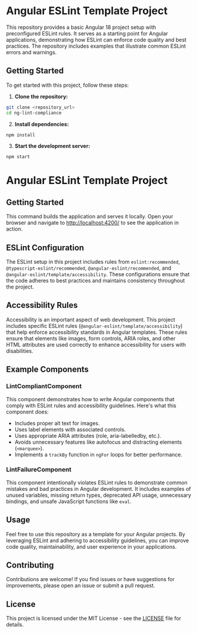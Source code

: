 # Angular ESLint Template Project

This repository provides a basic Angular 18 project setup with preconfigured ESLint rules. It serves as a starting point for Angular applications, demonstrating how ESLint can enforce code quality and best practices. The repository includes examples that illustrate common ESLint errors and warnings.

## Getting Started

To get started with this project, follow these steps:

1. **Clone the repository:**

  ```bash
  git clone <repository_url>
  cd ng-lint-compliance
  ```

2. **Install dependencies:**

  ```bash
  npm install
  ```
3. **Start the development server:**

  ```bash
  npm start
  ```

# Angular ESLint Template Project

## Getting Started

This command builds the application and serves it locally. Open your browser and navigate to [http://localhost:4200/](http://localhost:4200/) to see the application in action.

## ESLint Configuration

The ESLint setup in this project includes rules from `eslint:recommended`, `@typescript-eslint/recommended`, `@angular-eslint/recommended`, and `@angular-eslint/template/accessibility`. These configurations ensure that the code adheres to best practices and maintains consistency throughout the project.

## Accessibility Rules

Accessibility is an important aspect of web development. This project includes specific ESLint rules (`@angular-eslint/template/accessibility`) that help enforce accessibility standards in Angular templates. These rules ensure that elements like images, form controls, ARIA roles, and other HTML attributes are used correctly to enhance accessibility for users with disabilities.

## Example Components

### LintCompliantComponent

This component demonstrates how to write Angular components that comply with ESLint rules and accessibility guidelines. Here's what this component does:

- Includes proper alt text for images.
- Uses label elements with associated controls.
- Uses appropriate ARIA attributes (role, aria-labelledby, etc.).
- Avoids unnecessary features like autofocus and distracting elements (`<marquee>`).
- Implements a `trackBy` function in `ngFor` loops for better performance.

### LintFailureComponent

This component intentionally violates ESLint rules to demonstrate common mistakes and bad practices in Angular development. It includes examples of unused variables, missing return types, deprecated API usage, unnecessary bindings, and unsafe JavaScript functions like `eval`.

## Usage

Feel free to use this repository as a template for your Angular projects. By leveraging ESLint and adhering to accessibility guidelines, you can improve code quality, maintainability, and user experience in your applications.

## Contributing

Contributions are welcome! If you find issues or have suggestions for improvements, please open an issue or submit a pull request.

## License

This project is licensed under the MIT License - see the [LICENSE](LICENSE) file for details.
